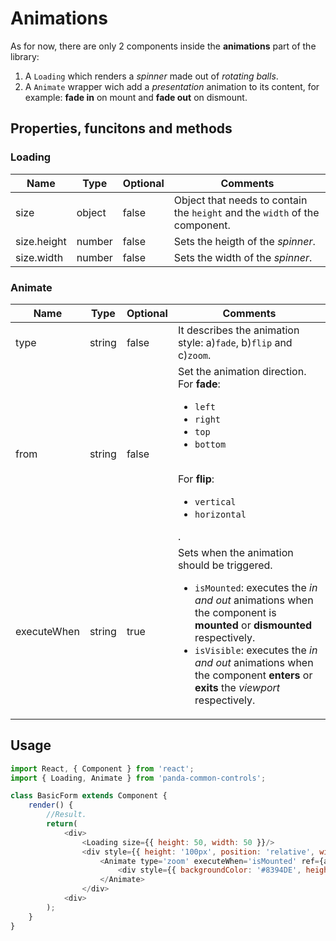 # Animations

As for now, there are only 2 components inside the **animations** part of the library:
1. A ``Loading`` which renders a _spinner_ made out of _rotating balls_.
2. A ``Animate`` wrapper wich add a _presentation_ animation to its content, for example: **fade in** on mount and **fade out** on dismount.

## Properties, funcitons and methods

### Loading

| Name        | Type   | Optional | Comments |
| ------------|--------|----------|----------|
| size        | object | false    | Object that needs to contain the ``height`` and the ``width`` of the component. |
| size.height | number | false    | Sets the heigth of the _spinner_. |
| size.width  | number | false    | Sets the width of the _spinner_.  |

### Animate

| Name        | Type   | Optional | Comments |
| ------------|--------|----------|----------|
| type        | string | false    | It describes the animation style: a)``fade``, b)``flip`` and c)``zoom``. |
| from        | string | false    | Set the animation direction. <br/>For **fade**:<ul><li>``left``</li><li>``right``</li><li>``top``</li><li>``bottom``</li></ul><br/>For **flip**:<ul><li>``vertical``</li><li>``horizontal``</li></ul>. |
| executeWhen | string | true     | Sets when the animation should be triggered. <ul><li>``isMounted``: executes the _in and out_ animations when the component is **mounted** or **dismounted** respectively.</li><li>``isVisible``: executes the _in and out_ animations when the component **enters** or **exits** the _viewport_ respectively.</li></ul>|

## Usage

```javascript
import React, { Component } from 'react';
import { Loading, Animate } from 'panda-common-controls';

class BasicForm extends Component {
    render() {
        //Result.
        return(
            <div>
                <Loading size={{ height: 50, width: 50 }}/>
                <div style={{ height: '100px', position: 'relative', width: '100%' }}>
                    <Animate type='zoom' executeWhen='isMounted' ref={animate => { this.AnimateRef = animate; }}>
                        <div style={{ backgroundColor: '#8394DE', height: '100px', width: '100px' }}/>
                    </Animate>
                </div>
            <div>
        );
    }
}
```
